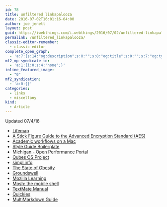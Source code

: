 ```yaml
---
id: 78
title: unfiltered linkapalooza
date: 2016-07-02T16:01:16-04:00
author: joe jenett
layout: post
guid: https://iwebthings.com/i.webthings/2016/07/02/unfiltered-linkapalooza/
permalink: /unfiltered_linkapalooza/
classic-editor-remember:
  - classic-editor
complete_open_graph:
  - 'a:7:{s:14:"og:description";s:0:"";s:8:"og:title";s:0:"";s:7:"og:type";s:0:"";s:12:"twitter:card";s:7:"summary";s:15:"twitter:creator";s:0:"";s:19:"twitter:description";s:0:"";s:8:"og:image";s:0:"";}'
mf2_mp-syndicate-to:
  - 'a:1:{i:0;s:4:"none";}'
inline_featured_image:
  - "0"
mf2_syndication:
  - 'a:0:{}'
categories:
  - links
  - miscellany
kind:
  - Article
---
```

Updated 07/4/16

  * [Lifemap](http://lifemap.univ-lyon1.fr/ "Lifemap")
  * [A Stick Figure Guide to the Advanced Encryption Standard (AES)](http://www.moserware.com/2009/09/stick-figure-guide-to-advanced.html "A Stick Figure Guide to the Advanced Encryption Standard (AES)")
  * [Academic workflows on a Mac](https://macademic.org/ "Academic workflows on a Mac")
  * [Style Guide Boilerplate](http://bjankord.github.io/Style-Guide-Boilerplate/ "Style Guide Boilerplate")
  * [Michigan - Open Performance Portal](https://midashboard.michigan.gov/ "Michigan - Open Performance Portal")
  * [Qubes OS Project](https://www.qubes-os.org/ "Qubes OS Project")
  * [simpl.info](http://simpl.info/ "simpl.info")
  * [The State of Obesity](http://stateofobesity.org/ "The State of Obesity")
  * [Groundswell](http://www.pdot.org/ "Groundswell")
  * [Mozilla Learning](https://learning.mozilla.org/ "Mozilla Learning")
  * [Mosh: the mobile shell](https://mosh.mit.edu/ "Mosh: the mobile shell")
  * [TextMate Manual](http://manual.textmate.org/ "TextMate Manual")
  * [Quickies](http://quickies.seriot.ch/ "Quickies")
  * [MultiMarkdown Guide](https://rawgit.com/fletcher/human-markdown-reference/master/index.html "MultiMarkdown Guide")